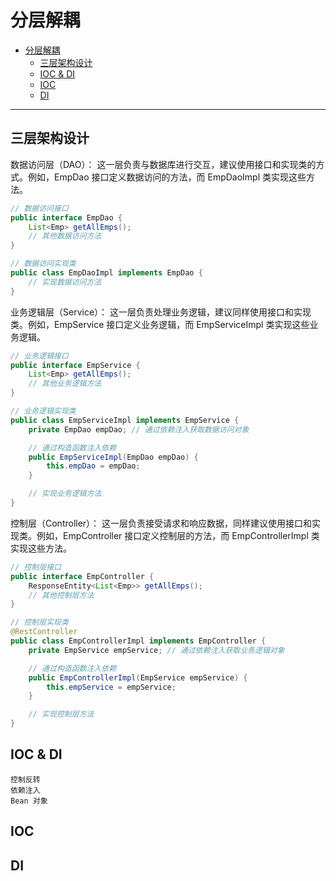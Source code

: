 # 分层解耦

- [分层解耦](#分层解耦)
  - [三层架构设计](#三层架构设计)
  - [IOC \& DI](#ioc--di)
  - [IOC](#ioc)
  - [DI](#di)

---

## 三层架构设计

数据访问层（DAO）： 这一层负责与数据库进行交互，建议使用接口和实现类的方式。例如，EmpDao 接口定义数据访问的方法，而 EmpDaoImpl 类实现这些方法。

```java
// 数据访问接口
public interface EmpDao {
    List<Emp> getAllEmps();
    // 其他数据访问方法
}

// 数据访问实现类
public class EmpDaoImpl implements EmpDao {
    // 实现数据访问方法
}
```

业务逻辑层（Service）： 这一层负责处理业务逻辑，建议同样使用接口和实现类。例如，EmpService 接口定义业务逻辑，而 EmpServiceImpl 类实现这些业务逻辑。

```java
// 业务逻辑接口
public interface EmpService {
    List<Emp> getAllEmps();
    // 其他业务逻辑方法
}

// 业务逻辑实现类
public class EmpServiceImpl implements EmpService {
    private EmpDao empDao; // 通过依赖注入获取数据访问对象

    // 通过构造函数注入依赖
    public EmpServiceImpl(EmpDao empDao) {
        this.empDao = empDao;
    }

    // 实现业务逻辑方法
}
```

控制层（Controller）： 这一层负责接受请求和响应数据，同样建议使用接口和实现类。例如，EmpController 接口定义控制层的方法，而 EmpControllerImpl 类实现这些方法。

```java
// 控制层接口
public interface EmpController {
    ResponseEntity<List<Emp>> getAllEmps();
    // 其他控制层方法
}

// 控制层实现类
@RestController
public class EmpControllerImpl implements EmpController {
    private EmpService empService; // 通过依赖注入获取业务逻辑对象

    // 通过构造函数注入依赖
    public EmpControllerImpl(EmpService empService) {
        this.empService = empService;
    }

    // 实现控制层方法
}
```

## IOC & DI

    控制反转 
    依赖注入 
    Bean 对象

## IOC

## DI
